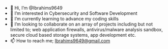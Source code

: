 - 👋 Hi, I’m @Ibrahims9649
- 👀 I’m interested in Cybersecurity and Software Development
- 🌱 I’m currently learning to advance my coding skills
- 💞️ I’m looking to collaborate on an array of projects including but not limited to; web application firewalls, antivirus/malware analysis sandbox, secure cloud based storage systems, app development etc.
- 📫 How to reach me; Ibrahims9649@gmail.com

<!---
Ibrahims9649/Ibrahims9649 is a ✨ special ✨ repository because its `README.md` (this file) appears on your GitHub profile.
You can click the Preview link to take a look at your changes.
--->
